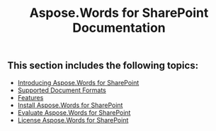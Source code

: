 ﻿---
title: Aspose.Words for SharePoint Documentation
articleTitle: Aspose.Words for SharePoint Documentation
linktitle: Aspose.Words for SharePoint Documentation
description: "This guide describes installation, licensing, limitations and feature details of the Aspose.Words for SharePoint."
type: docs
weight: 10
url: /sharepoint/aspose-words-for-sharepoint-documentation/
aliases: [/sharepoint/aspose-words-for-sharepoint-api-reference/]
---

## This section includes the following topics:

- [Introducing Aspose.Words for SharePoint](/words/sharepoint/introducing-aspose-words-for-sharepoint/)
- [Supported Document Formats](/words/sharepoint/supported-document-formats/)
- [Features](/words/sharepoint/features/)
- [Install Aspose.Words for SharePoint](/words/sharepoint/install-aspose-words-for-sharepoint/)
- [Evaluate Aspose.Words for SharePoint](/words/sharepoint/evaluate-aspose-words-for-sharepoint/)
- [License Aspose.Words for SharePoint](/words/sharepoint/license-aspose-words-for-sharepoint/)

